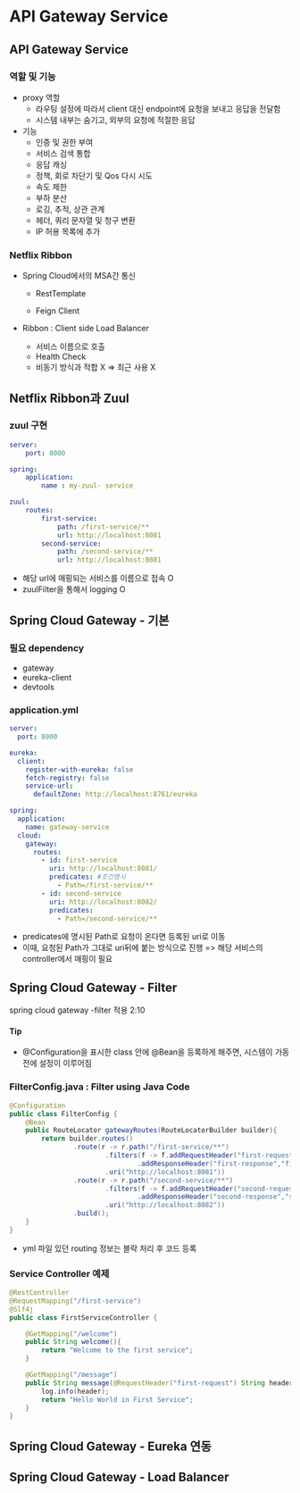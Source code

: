 # API Gateway Service



## API Gateway Service

### 역할 및 기능

- proxy 역할
  - 라우팅 설정에 따라서 client 대신 endpoint에 요청을 보내고 응답을 전달함
  - 시스템 내부는 숨기고, 외부의 요청에 적절한 응답
- 기능
  - 인증 및 권한 부여
  - 서비스 검색 통합
  - 응답 캐싱
  - 정책, 회로 차단기 및 Qos 다시 시도
  - 속도 제한
  - 부하 분산
  - 로깅, 추적, 상관 관계
  - 헤더, 쿼리 문자열 및 청구 변환
  - IP 허용 목록에 추가



### Netflix Ribbon

- Spring Cloud에서의 MSA간 통신

  - RestTemplate

  - Feign Client

- Ribbon : Client side Load Balancer

  - 서비스 이름으로 호출
  - Health Check
  - 비동기 방식과 적합 X => 최근 사용 X



## Netflix Ribbon과 Zuul



### zuul 구현

```yml
server:
	port: 8000

spring:
	application:
		name : my-zuul- service

zuul:
	routes:
		first-service:
			path: /first-service/**
			url: http://localhost:8081
		second-service:
			path: /second-service/**
			url: http://localhost:8081
```

- 해당 url에 매핑되는 서비스를 이름으로 접속 O
- zuulFilter을 통해서 logging O









## Spring Cloud Gateway - 기본



### 필요 dependency

- gateway
- eureka-client
- devtools



### application.yml

```yml
server:
  port: 8000

eureka:
  client:
    register-with-eureka: false
    fetch-registry: false
    service-url:
      defaultZone: http://localhost:8761/eureka

spring:
  application:
    name: gateway-service
  cloud:
    gateway:
      routes:
        - id: first-service
          uri: http://localhost:8081/
          predicates: #조건명시
            - Path=/first-service/**
        - id: second-service
          uri: http://localhost:8082/
          predicates:
            - Path=/second-service/**
```

- predicates에 명시된 Path로 요청이 온다면 등록된 uri로 이동
- 이때, 요청된 Path가 그대로 uri뒤에 붙는 방식으로 진행 => 해당 서비스의 controller에서 매핑이 필요



## Spring Cloud Gateway - Filter

spring cloud gateway -filter 적용 2:10



#### Tip

- @Configuration을 표시한 class 안에 @Bean을 등록하게 해주면, 시스템이 가동 전에 설정이 이루어짐



### FilterConfig.java : Filter using Java Code

```java
@Configuration
public class FilterConfig {
    @Bean
    public RouteLocator gatewayRoutes(RouteLocatorBuilder builder){
        return builder.routes()
                .route(r -> r.path("/first-service/**")
                        .filters(f -> f.addRequestHeader("first-request","first-request-header")
                                .addResponseHeader("first-response","first-response-header"))
                        .uri("http://localhost:8081"))
                .route(r -> r.path("/second-service/**")
                        .filters(f -> f.addRequestHeader("second-request","second-request-header")
                                .addResponseHeader("second-response","second-response-header"))
                        .uri("http://localhost:8082"))
                .build();
    }
}
```

- yml 파일 있던 routing 정보는 블락 처리 후 코드 등록



### Service Controller 예제

```java
@RestController
@RequestMapping("/first-service")
@Slf4j
public class FirstServiceController {

    @GetMapping("/welcome")
    public String welcome(){
        return "Welcome to the first service";
    }

    @GetMapping("/message")
    public String message(@RequestHeader("first-request") String header){
        log.info(header);
        return "Hello World in First Service";
    }
}
```





## Spring Cloud Gateway - Eureka 연동



## Spring Cloud Gateway - Load Balancer

